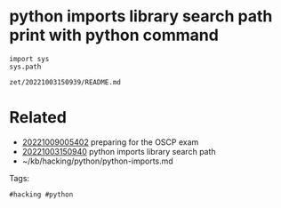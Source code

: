 # python imports library search path print with python command
```
import sys
sys.path
```

` zet/20221003150939/README.md `

# Related

- [20221009005402](/zet/20221009005402/README.md) preparing for the OSCP exam
- [20221003150940](/zet/20221003150940/README.md) python imports library search path
- ~/kb/hacking/python/python-imports.md

Tags:

    #hacking #python 
